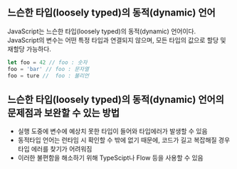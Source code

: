 
## 느슨한 타입(loosely typed)의 동적(dynamic) 언어

JavaScript는 느슨한 타입(loosely typed)의 동적(dynamic) 언어이다.<br>
JavaScript의 변수는 어떤 특정 타입과 연결되지 않으며, 모든 타입의 값으로 할당 및 재할당 가능하다.


```js
let foo = 42 // foo : 숫자
foo = 'bar' // foo : 문자열
foo = ture //  foo : 불리언
```

## 느슨한 타입(loosely typed)의 동적(dynamic) 언어의 문제점과 보완할 수 있는 방법

* 실행 도중에 변수에 예상치 못한 타입이 들어와 타입에러가 발생할 수 있음
* 동적타입 언어는 런타임 시 확인할 수 밖에 없기 때문에, 코드가 길고 복잡해질 경우 타입 에러를 찾기가 어려워짐
* 이러한 불편함을 해소하기 위해 TypeScipt나 Flow 등을 사용할 수 있음
